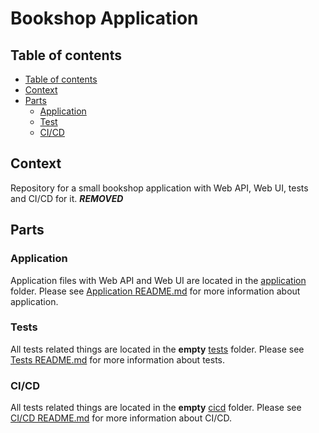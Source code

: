 # Bookshop Application

## Table of contents
* [Table of contents](#table-of-contents)
* [Context](#context)
* [Parts](#parts)
  * [Application](#application)
  * [Test](#tests)
  * [CI/CD](#cicd)

## Context

Repository for a small bookshop application with Web API, Web UI, tests and CI/CD for it. ***REMOVED***

## Parts

### Application

Application files with Web API and Web UI are located in the [application](application) folder. 
Please see [Application README.md](application/README.md) for more information about application.

### Tests

All tests related things are located in the **empty** [tests](tests) folder. 
Please see [Tests README.md](tests/README.md) for more information about tests.


### CI/CD

All tests related things are located in the **empty** [cicd](cicd) folder. 
Please see [CI/CD README.md](cicd/README.md) for more information about CI/CD.
